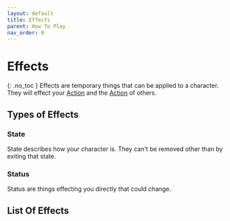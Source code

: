 ```yaml
---
layout: default
title: Effects
parent: How To Play
nav_order: 0
---
```

# Effects
{: .no_toc }
Effects are temporary things that can be applied to a character. They will effect your [Action](Terminology#Action) and the [Action](Terminology#Action) of others.

## Types of Effects

### State
State describes how your character is. They can't be removed other than by exiting that state.

### Status
Status are things effecting you directly that could change.

## List Of Effects
